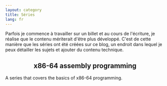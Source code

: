 ```yaml
---
layout: category
title: Séries
lang: fr
---
```


Parfois je commence à travailler sur un billet et au cours de l'écriture, je réalise que le contenu mériterait d'être plus développé.
C'est de cette manière que les séries ont été créées sur ce blog, un endroit dans lequel je peux détailler les sujets et ajouter du contenu technique. 

<div class="series" onclick="location.href='/series/x86_64_assembly/headline';">
<center>
<h2>x86-64 assembly programming</h2>
</center>
<p>
A series that covers the basics of x86-64 programming.
</p>
</div>
